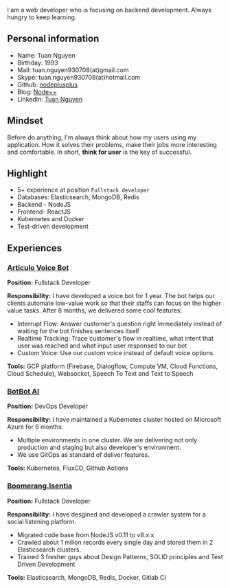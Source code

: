 I am a web developer who is focusing on backend development. Always hungry to keep learning.

## Personal information

- Name: Tuan Nguyen
- Birthday: 1993
- Mail: tuan.nguyen930708(at)gmail.com
- Skype: tuan.nguyen930708(at)hotmail.com
- Github: [nodeplusplus](https://github.com/nodeplusplus)
- Blog: [Node++](http://blog.nodeplusplus.com/)
- LinkedIn: [Tuan Nguyen](https://www.linkedin.com/in/tuannguyen1993/)

## Mindset

Before do anything, I'm always think about how my users using my application. How it solves their problems, make their jobs more interesting and comfortable. In short, **think for user** is the key of successful.

## Highlight

- 5+ experience at position `Fullstack developer`
- Databases: Elasticsearch, MongoDB, Redis
- Backend - NodeJS
- Frontend- ReactJS
- Kubernetes and Docker
- Test-driven development

## Experiences

### [Articulo Voice Bot](https://articulovoice.2359media.com/)

**Position:** Fullstack Developer

**Responsibility:** I have developed a voice bot for 1 year. The bot helps our clients automate low-value work so that their staffs can focus on the higher value tasks. After 8 months, we delivered some cool features:

- Interrupt Flow: Answer customer's question right immediately instead of waiting for the bot finishes sentences itself
- Realtime Tracking: Trace customer's flow in realtime, what intent that user was reached and what input user responsed to our bot
- Custom Voice: Use our custom voice instead of default voice options

**Tools:** GCP platform (Firebase, Dialogflow, Compute VM, Cloud Functions, Cloud Schedule), Websocket, Speech To Text and Text to Speech

### [BotBot AI](https://botbot.ai/)

**Position:** DevOps Developer

**Responsibility:** I have maintained a Kubernetes cluster hosted on Microsoft Azure for 6 months.

- Multiple environments in one cluster. We are delivering not only production and staging but also developer's environment.
- We use GitOps as standard of deliver features.

**Tools:** Kubernetes, FluxCD, Github Actions

### [Boomerang.Isentia](https://www.isentia.com/vi/)

**Position:** Fullstack Developer

**Responsibility:** I have desgined and developed a crawler system for a social listening platform.

- Migrated code base from NodeJS v0.11 to v8.x.x
- Crawled about 1 milion records every single day and stored them in 2 Elasticsearch clusters.
- Trained 3 fresher guys about Design Patterns, SOLID principles and Test Driven Development

**Tools:** Elasticsearch, MongoDB, Redis, Docker, Gitlab CI
